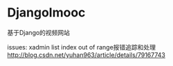 # DjangoImooc
基于Django的视频网站

issues:
xadmin list index out of range报错追踪和处理
http://blog.csdn.net/yuhan963/article/details/79167743